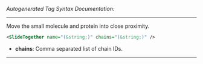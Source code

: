 _Autogenerated Tag Syntax Documentation:_

---
Move the small molecule and protein into close proximity.

```xml
<SlideTogether name="(&string;)" chains="(&string;)" />
```

-   **chains**: Comma separated list of chain IDs.

---

